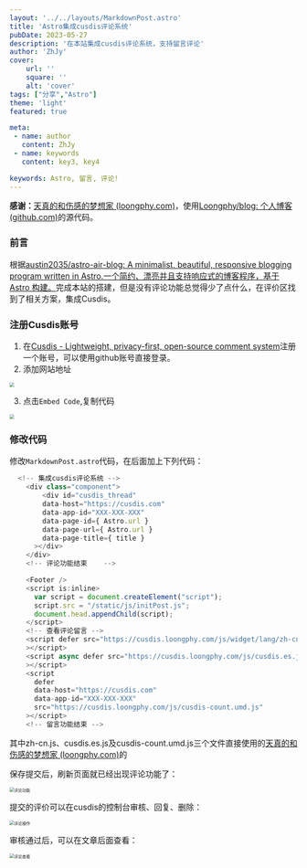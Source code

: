 ```yaml
---
layout: '../../layouts/MarkdownPost.astro'
title: 'Astro集成cusdis评论系统'
pubDate: 2023-05-27
description: '在本站集成cusdis评论系统，支持留言评论'
author: 'ZhJy'
cover:
    url: ''
    square: ''
    alt: 'cover'
tags: ["分享","Astro"] 
theme: 'light'
featured: true

meta:
 - name: author
   content: ZhJy
 - name: keywords
   content: key3, key4

keywords: Astro, 留言, 评论!
---
```


**感谢：**[天真的和伤感的梦想家 (loongphy.com)](https://blog.loongphy.com/)，使用[Loongphy/blog: 个人博客 (github.com)](https://github.com/Loongphy/blog)的源代码。

### 前言

根据[austin2035/astro-air-blog: A minimalist, beautiful, responsive blogging program written in Astro.一个简约、漂亮并且支持响应式的博客程序，基于 Astro 构建。](https://github.com/austin2035/astro-air-blog)完成本站的搭建，但是没有评论功能总觉得少了点什么，在评价区找到了相关方案，集成Cusdis。

### 注册Cusdis账号

1. 在[Cusdis - Lightweight, privacy-first, open-source comment system](https://cusdis.com/)注册一个账号，可以使用github账号直接登录。
2. 添加网站地址

<img src="https://cdn.jsdelivr.net/gh/conscloud/picgotemp/imgplus/202305271626798.png" style="zoom:50%;" />

3. 点击`Embed Code`,复制代码

<img src="https://cdn.jsdelivr.net/gh/conscloud/picgotemp/imgplus/202305271627366.png" style="zoom:50%;" />

### 修改代码

修改`MarkdownPost.astro`代码，在后面加上下列代码：

~~~js
  <!-- 集成cusdis评论系统 -->
    <div class="component">      
        <div id="cusdis_thread"
        data-host="https://cusdis.com"
        data-app-id="XXX-XXX-XXX"
        data-page-id={ Astro.url }
        data-page-url={ Astro.url }
        data-page-title={ title }
      ></div>
    </div>
    <!-- 评论功能结束    -->   

    <Footer />
    <script is:inline>
      var script = document.createElement("script");
      script.src = "/static/js/initPost.js";
      document.head.appendChild(script);
    </script>
    <!-- 查看评论留言 -->
    <script defer src="https://cusdis.loongphy.com/js/widget/lang/zh-cn.js"
    ></script>
    <script async defer src="https://cusdis.loongphy.com/js/cusdis.es.js"
    ></script>
    <script
      defer
      data-host="https://cusdis.com"
      data-app-id="XXX-XXX-XXX"
      src="https://cusdis.loongphy.com/js/cusdis-count.umd.js"
    ></script>
    <!-- 留言功能结束 -->
~~~

其中zh-cn.js、cusdis.es.js及cusdis-count.umd.js三个文件直接使用的[天真的和伤感的梦想家 (loongphy.com)](https://blog.loongphy.com/)的

保存提交后，刷新页面就已经出现评论功能了：

<img src="https://cdn.jsdelivr.net/gh/conscloud/picgotemp/imgplus/202305271634898.png" alt="评论功能" style="zoom:50%;" />

提交的评价可以在cusdis的控制台审核、回复、删除：

<img src="https://cdn.jsdelivr.net/gh/conscloud/picgotemp/imgplus/202305271636107.png" alt="评论操作" style="zoom:50%;" />

审核通过后，可以在文章后面查看：

<img src="https://cdn.jsdelivr.net/gh/conscloud/picgotemp/imgplus/202305271639633.png" alt="评论查看" style="zoom:50%;" />
